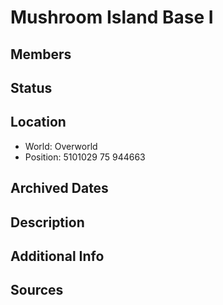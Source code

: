 # Mushroom Island Base I

## Members

## Status

## Location
- World: Overworld
- Position: 5101029 75 944663

## Archived Dates

## Description

## Additional Info

## Sources
